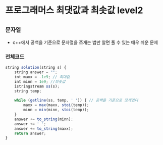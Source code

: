 # 프로그래머스 최댓값과 최솟값 level2
`문자열`
--- 
- c++에서 공백을 기준으로 문자열을 쪼개는 법만 알면 풀 수 있는 매우 쉬운 문제

### 전체코드
```jsx
string solution(string s) {
	string answer = "";
	int maxx = -1e9; // 최대값
	int minn = 1e9; //최솟값
	istringstream ss(s);
	string temp;
	
	while (getline(ss, temp, ' ')) { // 공백을 기준으로 쪼개겠다
		maxx = max(maxx, stoi(temp));
		minn = min(minn, stoi(temp));
	}
	answer += to_string(minn);
	answer += ' ';
	answer += to_string(maxx);
	return answer;
}
```
